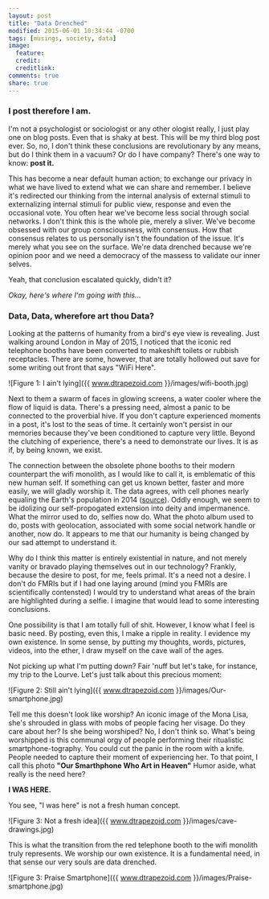 ```yaml
---
layout: post
title: "Data Drenched"
modified: 2015-06-01 10:34:44 -0700
tags: [musings, society, data]
image:
  feature:
  credit:
  creditlink:
comments: true
share: true
---
```


### I post therefore I am.

I'm not a psychologist or sociologist or any other ologist really, I just play one
on blog posts. Even that is shaky at best. This will be my third blog post ever.
So, no, I don't think these conclusions are revolutionary by any means, but do I
think them in a vacuum? Or do I have company? There's one way to know: **post it.**

This has become a near default human action; to exchange our privacy in what we have
lived to extend what we can share and remember.
I believe it's redirected our thinking from the internal analysis of external
stimuli to externalizing internal stimuli for public view, response and even the
occasional vote. You often hear we've become less social through social networks.
I don't think this is the whole pie, merely a sliver. We've become obsessed with
our group consciousness, with consensus.
How that consensus relates to us personally isn't the foundation of the
issue. It's merely what you see on the surface. We're data drenched because we're
opinion poor and we need a democracy of the massess to validate our inner selves.

Yeah, that conclusion escalated quickly, didn't it?

*Okay, here's where I'm going with this...*


### Data, Data, wherefore art thou Data?

Looking at the patterns of humanity from a bird's eye view is revealing. Just
walking around London in May of 2015, I noticed that the iconic red telephone booths have been
converted to makeshift toilets or rubbish receptacles. There are some, however,
that are totally hollowed out save for some writing out front that says "WiFi Here".


![Figure 1: I ain't lying]({{ www.dtrapezoid.com }}/images/wifi-booth.jpg)

Next to them a swarm of faces in glowing screens, a water cooler where the flow
of liquid is data. There's a pressing need, almost a panic to be connected to the
proverbial hive. If you don't capture experienced moments in a post, it's lost
to the seas of time. It certainly won't persist in our memories because they've
been conditioned to capture very little. Beyond the clutching of experience,
there's a need to demonstrate our lives. It is as if, by being known, we exist.

The connection between the obsolete phone booths to their modern counterpart the wifi
monolith, as I would like to call it, is emblematic of this new human self.
If something can get us known better, faster and more easily, we will gladly
worship it. The data agrees, with cell phones nearly equaling the Earth's population
in 2014 ([source](http://qz.com/179897)). Oddly enough, we seem to be idolizing
our self-propogated extension into deity and impermanence. What the mirror used
to do, selfies now do. What the photo album used to do, posts with geolocation,
associated with some social network handle or another, now do. It appears to me
that our humanity is being changed by our sad attempt to understand it.

Why do I think this matter is entirely existential in nature, and not merely vanity
or bravado playing themselves out in our technology? Frankly, because the desire to
post, for me, feels primal. It's a need not a desire. I don't do FMRIs but if I had
one laying around (mind you FMRIs are scientifically contensted) I would try to
understand what
areas of the brain are highlighted during a selfie. I imagine
that would lead to some interesting conclusions.

One possibility is that I am totally full
of shit. However, I know what I feel is basic need. By posting, even this, I make
a ripple in reality. I evidence my own existence. In some sense, by putting my thoughts,
words, pictures, videos, into the ether, I draw myself on the cave wall of the ages.

Not picking up what I'm putting down? Fair 'nuff but let's take, for instance,
my trip to the Lourve. Let's just talk about this precious moment:

![Figure 2: Still ain't lying]({{ www.dtrapezoid.com }}/images/Our-smartphone.jpg)

Tell me this doesn't look like worship? An iconic image of the Mona Lisa,
she's shrouded in glass with mobs of people facing her visage. Do they care about her?
Is she being worshiped? No, I don't think so. What's being worshipped is this
communal orgy of people performing their ritualistic smartphone-tography. You
could cut the panic in the room with a knife. People needed to capture their moment
of experiencing her. To that point, I call this photo **"Our Smarthphone
Who Art in Heaven"** Humor aside, what really is the need here?

**I WAS HERE.**

You see, "I was here" is not a fresh human concept.

![Figure 3: Not a fresh idea]({{ www.dtrapezoid.com }}/images/cave-drawings.jpg)

This is what the transition from the red telephone booth to the wifi monolith truly
represents. We worship our own existence. It is a fundamental need, in that sense
our very souls are data drenched. 

![Figure 3: Praise Smartphone]({{ www.dtrapezoid.com }}/images/Praise-smartphone.jpg)
